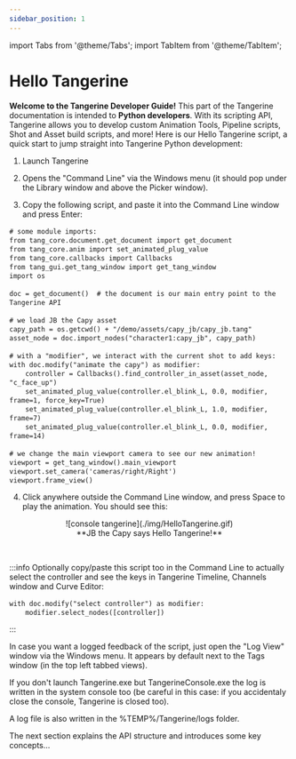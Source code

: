 ```yaml
---
sidebar_position: 1
---
```

import Tabs from '@theme/Tabs';
import TabItem from '@theme/TabItem';

# Hello Tangerine

**Welcome to the Tangerine Developer Guide!** This part of the Tangerine documentation is intended to **Python developers**. With its scripting API, Tangerine allows you to develop custom Animation Tools, Pipeline scripts, Shot and Asset build scripts, and more! Here is our Hello Tangerine script, a quick start to jump straight into Tangerine Python development:

1. Launch Tangerine

2. Opens the "Command Line" via the Windows menu (it should pop under the Library window and above the Picker window).

3. Copy the following script, and paste it into the Command Line window and press Enter:
```
# some module imports:
from tang_core.document.get_document import get_document
from tang_core.anim import set_animated_plug_value
from tang_core.callbacks import Callbacks
from tang_gui.get_tang_window import get_tang_window
import os

doc = get_document()  # the document is our main entry point to the Tangerine API

# we load JB the Capy asset
capy_path = os.getcwd() + "/demo/assets/capy_jb/capy_jb.tang"
asset_node = doc.import_nodes("character1:capy_jb", capy_path)  

# with a "modifier", we interact with the current shot to add keys:
with doc.modify("animate the capy") as modifier:
    controller = Callbacks().find_controller_in_asset(asset_node, "c_face_up")
    set_animated_plug_value(controller.el_blink_L, 0.0, modifier, frame=1, force_key=True)
    set_animated_plug_value(controller.el_blink_L, 1.0, modifier, frame=7)
    set_animated_plug_value(controller.el_blink_L, 0.0, modifier, frame=14)

# we change the main viewport camera to see our new animation!
viewport = get_tang_window().main_viewport
viewport.set_camera('cameras/right/Right')
viewport.frame_view()

```

4. Click anywhere outside the Command Line window, and press Space to play the animation. You should see this:

<div align="center">![console tangerine](./img/HelloTangerine.gif)</div>

<div align="center">**JB the Capy says Hello Tangerine!**</div>

&nbsp;
&nbsp;
  
:::info
Optionally copy/paste this script too in the Command Line to actually select the controller and see the keys in Tangerine Timeline, Channels window and Curve Editor:

```
with doc.modify("select controller") as modifier:
	modifier.select_nodes([controller])
```
:::

In case you want a logged feedback of the script, just open the "Log View" window via the Windows menu. It appears by default next to the Tags window (in the top left tabbed views).

If you don't launch Tangerine.exe but TangerineConsole.exe the log is written in the system console too (be careful in this case: if you accidentaly close the console, Tangerine is closed too).

A log file is also written in the %TEMP%/Tangerine/logs folder.

The next section explains the API structure and introduces some key concepts...